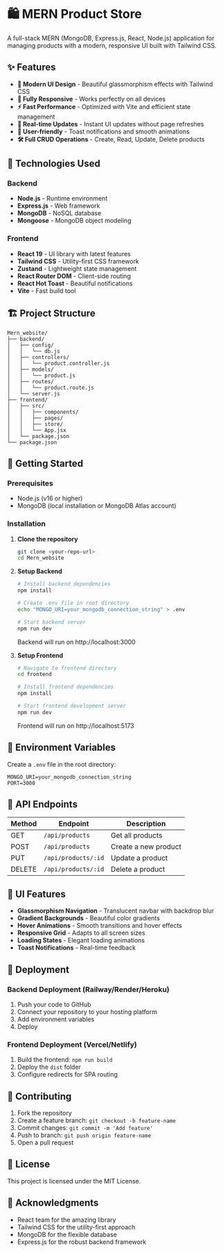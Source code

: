 # 🛍️ MERN Product Store

A full-stack MERN (MongoDB, Express.js, React, Node.js) application for managing products with a modern, responsive UI built with Tailwind CSS.

## ✨ Features

- **🎨 Modern UI Design** - Beautiful glassmorphism effects with Tailwind CSS
- **📱 Fully Responsive** - Works perfectly on all devices
- **⚡ Fast Performance** - Optimized with Vite and efficient state management
- **🔄 Real-time Updates** - Instant UI updates without page refreshes
- **🎯 User-friendly** - Toast notifications and smooth animations
- **🛠️ Full CRUD Operations** - Create, Read, Update, Delete products

## 🚀 Technologies Used

### Backend
- **Node.js** - Runtime environment
- **Express.js** - Web framework
- **MongoDB** - NoSQL database
- **Mongoose** - MongoDB object modeling

### Frontend
- **React 19** - UI library with latest features
- **Tailwind CSS** - Utility-first CSS framework
- **Zustand** - Lightweight state management
- **React Router DOM** - Client-side routing
- **React Hot Toast** - Beautiful notifications
- **Vite** - Fast build tool

## 🏗️ Project Structure

```
Mern_website/
├── backend/
│   ├── config/
│   │   └── db.js
│   ├── controllers/
│   │   └── product.controller.js
│   ├── models/
│   │   └── product.js
│   ├── routes/
│   │   └── product.route.js
│   └── server.js
├── frontend/
│   ├── src/
│   │   ├── components/
│   │   ├── pages/
│   │   ├── store/
│   │   └── App.jsx
│   └── package.json
└── package.json
```

## 🚀 Getting Started

### Prerequisites
- Node.js (v16 or higher)
- MongoDB (local installation or MongoDB Atlas account)

### Installation

1. **Clone the repository**
   ```bash
   git clone <your-repo-url>
   cd Mern_website
   ```

2. **Setup Backend**
   ```bash
   # Install backend dependencies
   npm install
   
   # Create .env file in root directory
   echo "MONGO_URI=your_mongodb_connection_string" > .env
   
   # Start backend server
   npm run dev
   ```
   Backend will run on http://localhost:3000

3. **Setup Frontend**
   ```bash
   # Navigate to frontend directory
   cd frontend
   
   # Install frontend dependencies
   npm install
   
   # Start frontend development server
   npm run dev
   ```
   Frontend will run on http://localhost:5173

## 🔧 Environment Variables

Create a `.env` file in the root directory:

```env
MONGO_URI=your_mongodb_connection_string
PORT=3000
```

## 📝 API Endpoints

| Method | Endpoint | Description |
|--------|----------|-------------|
| GET | `/api/products` | Get all products |
| POST | `/api/products` | Create a new product |
| PUT | `/api/products/:id` | Update a product |
| DELETE | `/api/products/:id` | Delete a product |

## 🎨 UI Features

- **Glassmorphism Navigation** - Translucent navbar with backdrop blur
- **Gradient Backgrounds** - Beautiful color gradients
- **Hover Animations** - Smooth transitions and hover effects
- **Responsive Grid** - Adapts to all screen sizes
- **Loading States** - Elegant loading animations
- **Toast Notifications** - Real-time feedback

## 🚀 Deployment

### Backend Deployment (Railway/Render/Heroku)
1. Push your code to GitHub
2. Connect your repository to your hosting platform
3. Add environment variables
4. Deploy

### Frontend Deployment (Vercel/Netlify)
1. Build the frontend: `npm run build`
2. Deploy the `dist` folder
3. Configure redirects for SPA routing

## 🤝 Contributing

1. Fork the repository
2. Create a feature branch: `git checkout -b feature-name`
3. Commit changes: `git commit -m 'Add feature'`
4. Push to branch: `git push origin feature-name`
5. Open a pull request

## 📄 License

This project is licensed under the MIT License.

## 🙏 Acknowledgments

- React team for the amazing library
- Tailwind CSS for the utility-first approach
- MongoDB for the flexible database
- Express.js for the robust backend framework
